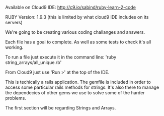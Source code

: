 Available on Cloud9 IDE: http://c9.io/sabind/ruby-learn-2-code

RUBY Version: 1.9.3 (this is limited by what cloud9 IDE includes on its servers)

We're going to be creating various coding challanges and answers.

Each file has a goal to complete. As well as some tests to check it's all working.

To run a file just execute it in the command line:
'ruby string_arrays/all_unique.rb'

From Cloud9 just use 'Run >' at the top of the IDE.

This is techically a rails application. The gemfile is included in order to access
some particular rails methods for strings. It's also there to manage the dependecies
of other gems we use to solve some of the harder problems.

The first section will be regarding Strings and Arrays.

